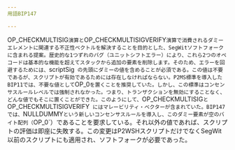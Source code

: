 ```yaml
---
用語BIP147

---
```

OP_CHECKMULTISIG`演算と`OP_CHECKMULTISIGVERIFY`演算で消費されるダミーエレメントに関連する不正性ベクトルを解決することを目的とした、SegWitソフトフォークに含まれる提案。歴史的な1つずれのバグ（ユニットシフトエラー）により、これら2つのオペコードは基本的な機能を超えてスタックから追加の要素を削除します。そのため、エラーを回避するためには、`scriptSig` の先頭にダミーの値を含めることが必須である。この値は不要であるが、スクリプトが有効であるためには存在しなければならない。P2MS標準を導入したBIP11では、不要な値として`OP_0`を置くことを推奨していた。しかし、この標準はコンセンサスルールレベルでは強制されなかった。つまり、トランザクションを無効にすることなく、どんな値でもそこに置くことができた。このようにして、`OP_CHECKMULTISIG` と `OP_CHECKMULTISIGVERIFY` にはマレービリティ・ベクターが含まれていた。BIP147では、`NULLDUMMY`という新しいコンセンサスルールを導入し、このダミー要素が空のバイト配列（`OP_0`）であることを要求している。それ以外の値であれば、スクリプトの評価は即座に失敗する。この変更はP2WSHスクリプトだけでなくSegWit以前のスクリプトにも適用され、ソフトフォークが必要であった。